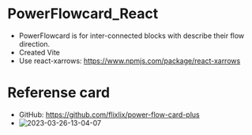 # PowerFlowcard_React
- PowerFlowcard is for inter-connected blocks with describe their flow direction.
- Created Vite
- Use react-xarrows: https://www.npmjs.com/package/react-xarrows

# Referense card
- GitHub: https://github.com/flixlix/power-flow-card-plus
- ![2023-03-26-13-04-07](https://user-images.githubusercontent.com/61006057/227771568-78497ecc-e863-46f2-b29e-e15c7c20a154.gif)

